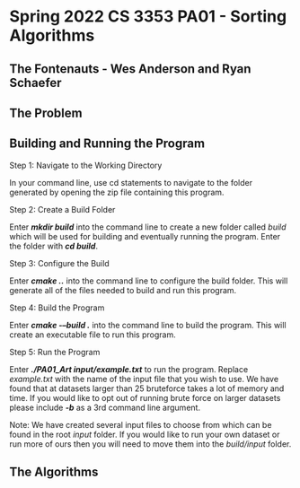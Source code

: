 # Spring 2022 CS 3353 PA01 - Sorting Algorithms
## The Fontenauts - Wes Anderson and Ryan Schaefer

## The Problem
 

## Building and Running the Program
Step 1: Navigate to the Working Directory

In your command line, use cd statements to navigate to the folder generated by opening the zip file containing this program.

Step 2: Create a Build Folder

Enter ***mkdir build*** into the command line to create a new folder called *build* which will be used for building and eventually running the program. Enter the folder with ***cd build***.

Step 3: Configure the Build

Enter ***cmake ..*** into the command line to configure the build folder. This will generate all of the files needed to build and run this program.

Step 4: Build the Program

Enter ***cmake -–build .*** into the command line to build the program. This will create an executable file to run this program.

Step 5: Run the Program

Enter ***./PA01_Art input/example.txt*** to run the program. Replace *example.txt* with the name of the input file that you wish to use. We have found that at datasets larger than 25 bruteforce takes a lot of memory and time. If you would like to opt out of running brute force on larger datasets please include ***-b*** as a 3rd command line argument.

Note: We have created several input files to choose from which can be found in the root *input* folder. If you would like to run your own dataset or run more of ours then you will need to move them into the *build/input* folder.

## The Algorithms
